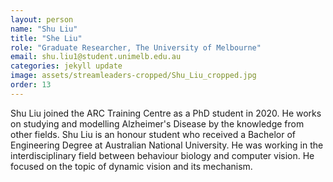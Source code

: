 ```yaml
---
layout: person
name: "Shu Liu"
title: "She Liu"
role: "Graduate Researcher, The University of Melbourne"
email: shu.liu1@student.unimelb.edu.au
categories: jekyll update
image: assets/streamleaders-cropped/Shu_Liu_cropped.jpg
order: 13
---
```

Shu Liu joined the ARC Training Centre as a PhD student in 2020. He works on studying and modelling Alzheimer's Disease by the knowledge from other fields. 
Shu Liu is an honour student who received a Bachelor of Engineering Degree at Australian National University. He was working in the interdisciplinary field between behaviour biology and computer vision. He focused on the topic of dynamic vision and its mechanism.
